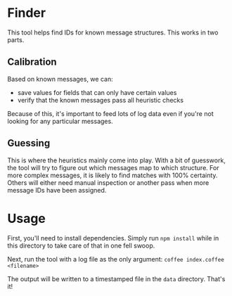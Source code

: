Finder
======
This tool helps find IDs for known message structures. This works in two parts.

Calibration
-----------
Based on known messages, we can:
* save values for fields that can only have certain values
* verify that the known messages pass all heuristic checks

Because of this, it's important to feed lots of log data even if you're not looking
for any particular messages.

Guessing
--------
This is where the heuristics mainly come into play. With a bit of guesswork, the
tool will try to figure out which messages map to which structure. For more complex
messages, it is likely to find matches with 100% certainty. Others will either need
manual inspection or another pass when more message IDs have been assigned.

Usage
=====
First, you'll need to install dependencies. Simply run `npm install` while in this
directory to take care of that in one fell swoop.

Next, run the tool with a log file as the only argument:
`coffee index.coffee <filename>`

The output will be written to a timestamped file in the `data` directory. That's it!
